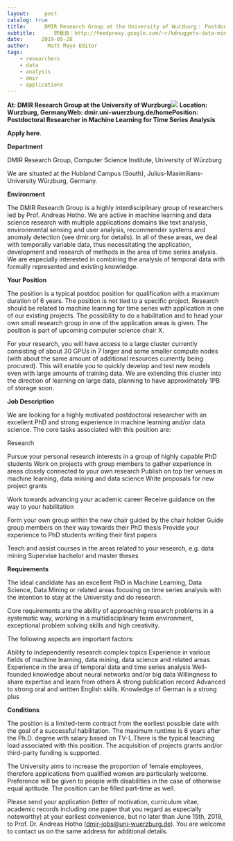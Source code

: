 ```yaml
---
layout:     post
catalog: true
title:      DMIR Research Group at the University of Wurzburg： Postdoctoral Researcher in Machine Learning for Time Series Analysis [Wurzburg, Germany]
subtitle:      转载自：http://feedproxy.google.com/~r/kdnuggets-data-mining-analytics/~3/va4OpzoaJ68/05-28-dmir-research-group-wurzburg-postdoctoral-researcher.html
date:      2019-05-28
author:      Matt Mayo Editor
tags:
    - researchers
    - data
    - analysis
    - dmir
    - applications
---
```


**At: DMIR Research Group at the University of Wurzburg**![](https://pbs.twimg.com/profile_images/875613262200553472/lQib1e65_400x400.jpg)
**Location: Wurzburg, Germany****Web: dmir.uni-wuerzburg.de/home****Position: Postdoctoral Researcher in Machine Learning for Time Series Analysis**

**Apply here**.

**Department**

DMIR Research Group, Computer Science Institute, University of Würzburg

We are situated at the Hubland Campus (South), Julius-Maximilians-University Würzburg, Germany.

**Environment**

The DMIR Research Group is a highly interdisciplinary group of researchers led by Prof. Andreas Hotho. We are active in machine learning and data science research with multiple applications domains like text analysis, environmental sensing and user analysis, recommender systems and anomaly detection (see dmir.org for details). In all of these areas, we deal with temporally variable data, thus necessitating the application, development and research of methods in the area of time series analysis. We are especially interested in combining the analysis of temporal data with formally represented and existing knowledge.

**Your Position**

The position is a typical postdoc position for qualification with a maximum duration of 6 years. The position is not tied to a specific project. Research should be related to machine learning for time series with application in one of our existing projects. The possibility to do a habilitation and to head your own small research group in one of the application areas is given. The position is part of upcoming computer science chair X.

For your research, you will have access to a large cluster currently consisting of about 30 GPUs in 7 larger and some smaller compute nodes (with about the same amount of additional resources currently being procured). This will enable you to quickly develop and test new models even with large amounts of training data. We are extending this cluster into the direction of learning on large data, planning to have approximately 1PB of storage soon.

**Job Description**

We are looking for a highly motivated postdoctoral researcher with an excellent PhD and strong experience in machine learning and/or data science. The core tasks associated with this position are:

Research

Pursue your personal research interests in a group of highly capable PhD students
Work on projects with group members to gather experience in areas closely connected to your own research
Publish on top tier venues in machine learning, data mining and data science
Write proposals for new project grants

Work towards advancing your academic career
Receive guidance on the way to your habilitation

Form your own group within the new chair guided by the chair holder
Guide group members on their way towards their PhD thesis
Provide your experience to PhD students writing their first papers

Teach and assist courses in the areas related to your research, e.g. data mining
Supervise bachelor and master theses

**Requirements**

The ideal candidate has an excellent PhD in Machine Learning, Data Science, Data Mining or related areas focusing on time series analysis with the intention to stay at the University and do research.

Core requirements are the ability of approaching research problems in a systematic way, working in a multidisciplinary team environment, exceptional problem solving skills and high creativity.

The following aspects are important factors:

Ability to independently research complex topics
Experience in various fields of machine learning, data mining, data science and related areas
Experience in the area of temporal data and time series analysis
Well-founded knowledge about neural networks and/or big data
Willingness to share expertise and learn from others
A strong publication record
Advanced to strong oral and written English skills. Knowledge of German is a strong plus

**Conditions**

The position is a limited-term contract from the earliest possible date with the goal of a successful habilitation. The maximum runtime is 6 years after the Ph.D. degree with salary based on TV-L.There is the typical teaching load associated with this position. The acquisition of projects grants and/or third-party funding is supported.

The University aims to increase the proportion of female employees, therefore applications from qualified women are particularly welcome. Preference will be given to people with disabilities in the case of otherwise equal aptitude. The position can be filled part-time as well.

Please send your application (letter of motivation, curriculum vitae, academic records including one paper that you regard as especially noteworthy) at your earliest convenience, but no later than June 15th, 2019, to Prof. Dr. Andreas Hotho (dmir-jobs@uni-wuerzburg.de). You are welcome to contact us on the same address for additional details.
